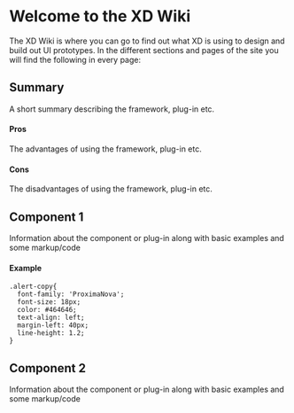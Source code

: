 <!--
-- XDWiki.github.io
-- http://xdwiki.github.io.
-->

Welcome to the XD Wiki
======================

The XD Wiki is where you can go to find out what XD is using to design and build out UI prototypes. In the different sections and pages of the site you will find the following in every page:

## Summary

A short summary describing the framework, plug-in etc.

#### Pros

The advantages of using the framework, plug-in etc.

#### Cons

The disadvantages of using the framework, plug-in etc.

## Component 1

Information about the component or plug-in along with basic examples and some markup/code

#### Example
```
.alert-copy{
  font-family: 'ProximaNova';
  font-size: 18px;
  color: #464646;
  text-align: left;
  margin-left: 40px;
  line-height: 1.2;
}
```
## Component 2

Information about the component or plug-in along with basic examples and some markup/code
